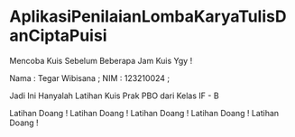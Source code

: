# AplikasiPenilaianLombaKaryaTulisDanCiptaPuisi
Mencoba Kuis Sebelum Beberapa Jam Kuis Ygy !

Nama  : Tegar Wibisana ;
NIM   : 123210024 ;

Jadi Ini Hanyalah Latihan Kuis Prak PBO dari Kelas IF - B

Latihan Doang !
Latihan Doang !
Latihan Doang !
Latihan Doang !
Latihan Doang !
